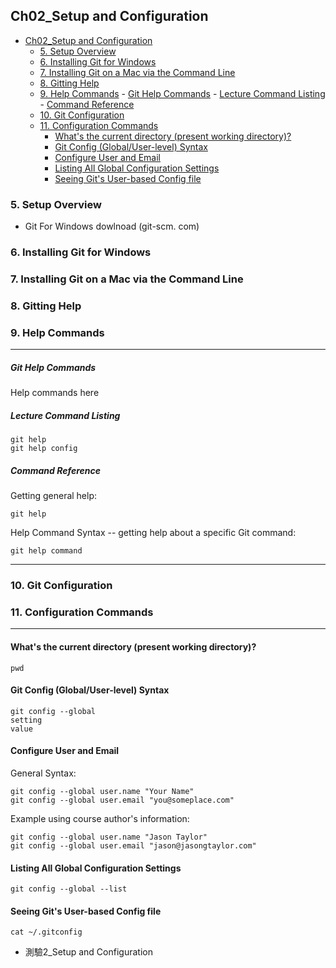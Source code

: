 ## Ch02_Setup and Configuration

<!-- toc orderedList:0 depthFrom:1 depthTo:6 -->

- [Ch02_Setup and Configuration](#ch02_setup-and-configuration)
	- [5. Setup Overview](#5-setup-overview)
	- [6. Installing Git for Windows](#6-installing-git-for-windows)
	- [7. Installing Git on a Mac via the Command Line](#7-installing-git-on-a-mac-via-the-command-line)
	- [8. Gitting Help](#8-gitting-help)
	- [9. Help Commands](#9-help-commands)
			- [Git Help Commands](#git-help-commands)
			- [Lecture Command Listing](#lecture-command-listing)
			- [Command Reference](#command-reference)
	- [10. Git Configuration](#10-git-configuration)
	- [11. Configuration Commands](#11-configuration-commands)
		- [What's the current directory \(present working directory\)?](#whats-the-current-directory-present-working-directory)
		- [Git Config \(Global/User-level\) Syntax](#git-config-globaluser-level-syntax)
		- [Configure User and Email](#configure-user-and-email)
		- [Listing All Global Configuration Settings](#listing-all-global-configuration-settings)
		- [Seeing Git's User-based Config file](#seeing-gits-user-based-config-file)

<!-- tocstop -->

### 5. Setup Overview  
  * Git For Windows dowlnoad (git-scm. com)    

### 6. Installing Git for Windows  

### 7. Installing Git on a Mac via the Command Line  

### 8. Gitting Help  

### 9. Help Commands  
---

##### Git Help Commands
Help commands here  

##### Lecture Command Listing

```
git help
git help config
```

##### Command Reference

Getting general help:

```
git help
```

Help Command Syntax -- getting help about a specific Git command:

```
git help command
```
---

### 10. Git Configuration  

### 11. Configuration Commands  
---
#### What's the current directory \(present working directory\)?

```
pwd

```

#### Git Config \(Global/User-level\) Syntax

```
git config --global
setting
value
```

#### Configure User and Email

General Syntax:

```
git config --global user.name "Your Name"
git config --global user.email "you@someplace.com"

```

Example using course author's information:

```
git config --global user.name "Jason Taylor"
git config --global user.email "jason@jasongtaylor.com"

```

#### Listing All Global Configuration Settings

```
git config --global --list

```

#### Seeing Git's User-based Config file

```
cat ~/.gitconfig
```


  * 測驗2_Setup and Configuration  
